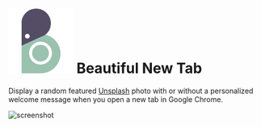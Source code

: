 # ![logo](https://github.com/quentin-sommer/beautiful-new-tab/raw/master/icons/bntab128.png) Beautiful New Tab

Display a random featured [Unsplash](https://unsplash.com) photo with or without a personalized welcome message when you open a new tab in Google Chrome.

![screenshot](http://i.imgur.com/QiG22Fg.jpg)

